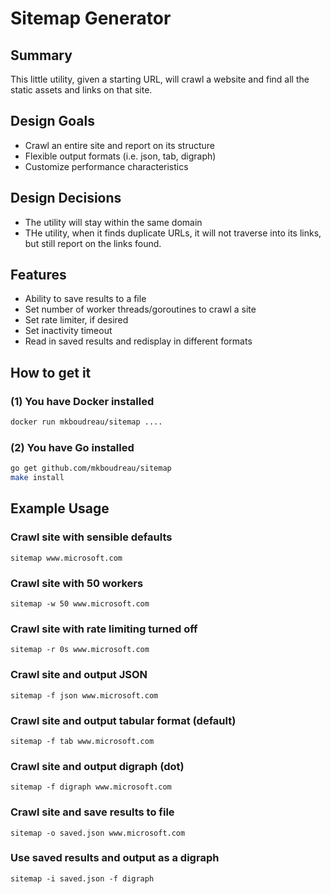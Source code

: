 # Sitemap Generator

## Summary
This little utility, given a starting URL, will crawl a website and find all the static assets and links on that site. 

## Design Goals
- Crawl an entire site and report on its structure
- Flexible output formats (i.e. json, tab, digraph)
- Customize performance characteristics 

## Design Decisions
- The utility will stay within the same domain
- THe utility, when it finds duplicate URLs, it will not traverse into its links, but still report on the links found.

## Features
- Ability to save results to a file
- Set number of worker threads/goroutines to crawl a site
- Set rate limiter, if desired
- Set inactivity timeout
- Read in saved results and redisplay in different formats

## How to get it

### (1) You have Docker installed
```bash
docker run mkboudreau/sitemap ....
```

### (2) You have Go installed
```bash
go get github.com/mkboudreau/sitemap 
make install
```

## Example Usage

### Crawl site with sensible defaults
`sitemap www.microsoft.com` 

### Crawl site with 50 workers
`sitemap -w 50 www.microsoft.com` 

### Crawl site with rate limiting turned off 
`sitemap -r 0s www.microsoft.com` 

### Crawl site and output JSON
`sitemap -f json www.microsoft.com` 

### Crawl site and output tabular format (default)
`sitemap -f tab www.microsoft.com` 

### Crawl site and output digraph (dot)
`sitemap -f digraph www.microsoft.com` 

### Crawl site and save results to file
`sitemap -o saved.json www.microsoft.com` 

### Use saved results and output as a digraph
`sitemap -i saved.json -f digraph` 

